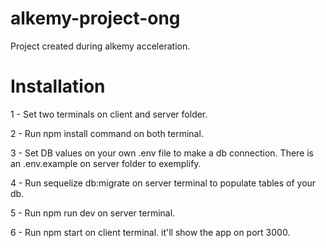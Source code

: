 # alkemy-project-ong
Project created during alkemy acceleration.


# Installation

1 - Set two terminals on client and server folder.

2 - Run npm install command on both terminal.

3 - Set DB values on your own .env file to make a db connection. There is an .env.example on server folder to exemplify.

4 - Run sequelize db:migrate on server terminal to populate tables of your db.

5 - Run npm run dev on server terminal.

6 - Run npm start on client terminal. it'll show the app on port 3000. 

